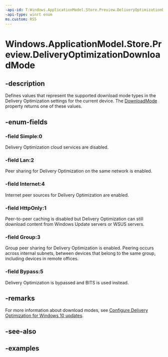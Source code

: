 ```yaml
---
-api-id: T:Windows.ApplicationModel.Store.Preview.DeliveryOptimizationDownloadMode
-api-type: winrt enum
ms.custom: RS5
---
```


<!-- Enumeration syntax.
public enum DeliveryOptimizationDownloadMode : int
-->

# Windows.ApplicationModel.Store.Preview.DeliveryOptimizationDownloadMode

## -description
Defines values that represent the supported download mode types in the Delivery Optimization settings for the current device. The [DownloadMode](deliveryoptimizationsettings_downloadmode.md) property returns one of these values.

## -enum-fields
### -field Simple:0
Delivery Optimization cloud services are disabled.

### -field Lan:2
Peer sharing for Delivery Optimization on the same network is enabled.

### -field Internet:4
Internet peer sources for Delivery Optimization are enabled.

### -field HttpOnly:1
Peer-to-peer caching is disabled but Delivery Optimization can still download content from Windows Update servers or WSUS servers.

### -field Group:3
Group peer sharing for Delivery Optimization is enabled. Peering occurs across internal subnets, between devices that belong to the same group, including devices in remote offices. 

### -field Bypass:5
Delivery Optimization is bypassed and BITS is used instead.

## -remarks
For more information about download modes, see [Configure Delivery Optimization for Windows 10 updates](https://docs.microsoft.com/windows/deployment/update/waas-delivery-optimization#download-mode).

## -see-also

## -examples
